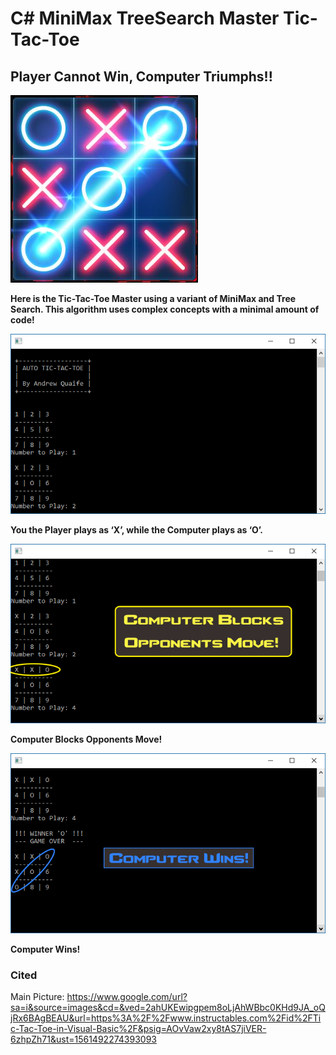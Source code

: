 ﻿# C# MiniMax TreeSearch Master Tic-Tac-Toe
## Player Cannot Win, Computer Triumphs!!
![Tic-Tac-Toe](img/main.jpg)

**Here is the Tic-Tac-Toe Master using a variant of MiniMax and Tree Search. This algorithm uses complex concepts with a minimal amount of code!**

![Game Start](img/a.png)

**You the Player plays as ‘X’, while the Computer plays as ‘O’.**

![Block](img/block.png)

**Computer Blocks Opponents Move!**

![Win](img/win.png)

**Computer Wins!**

### Cited
Main Picture: https://www.google.com/url?sa=i&source=images&cd=&ved=2ahUKEwipgpem8oLjAhWBbc0KHd9JA_oQjRx6BAgBEAU&url=https%3A%2F%2Fwww.instructables.com%2Fid%2FTic-Tac-Toe-in-Visual-Basic%2F&psig=AOvVaw2xy8tAS7jiVER-6zhpZh71&ust=1561492274393093